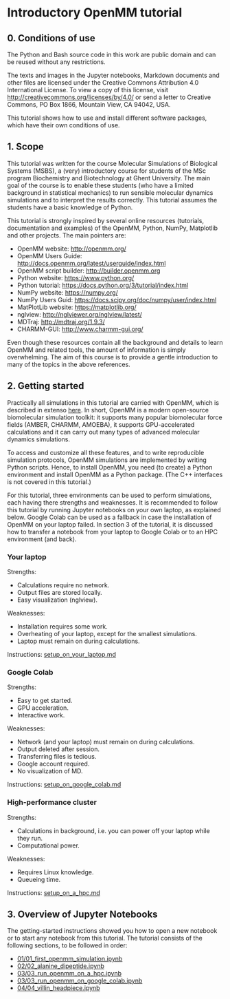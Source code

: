 # Introductory OpenMM tutorial

## 0. Conditions of use

The Python and Bash source code in this work are public domain and can be reused
without any restrictions.

The texts and images in the Jupyter notebooks, Markdown documents and other
files are licensed under the Creative Commons Attribution 4.0 International
License. To view a copy of this license, visit
http://creativecommons.org/licenses/by/4.0/ or send a letter to Creative
Commons, PO Box 1866, Mountain View, CA 94042, USA.

This tutorial shows how to use and install different software packages, which
have their own conditions of use.


## 1. Scope

This tutorial was written for the course Molecular Simulations of Biological
Systems (MSBS), a (very) introductory course for students of the MSc program
Biochemistry and Biotechnology at Ghent University. The main goal of the course
is to enable these students (who have a limited background in statistical
mechanics) to run sensible molecular dynamics simulations and to interpret the
results correctly. This tutorial assumes the students have a basic knowledge of
Python.

This tutorial is strongly inspired by several online resources (tutorials,
documentation and examples) of the OpenMM, Python, NumPy, Matplotlib and
other projects. The main pointers are:

* OpenMM website: http://openmm.org/
* OpenMM Users Guide: http://docs.openmm.org/latest/userguide/index.html
* OpenMM script builder: http://builder.openmm.org
* Python website: https://www.python.org/
* Python tutorial: https://docs.python.org/3/tutorial/index.html
* NumPy website: https://numpy.org/
* NumPy Users Guid: https://docs.scipy.org/doc/numpy/user/index.html
* MatPlotLib website: https://matplotlib.org/
* nglview: http://nglviewer.org/nglview/latest/
* MDTraj: http://mdtraj.org/1.9.3/
* CHARMM-GUI: http://www.charmm-gui.org/

Even though these resources contain all the background and details to learn
OpenMM and related tools, the amount of information is simply overwhelming.
The aim of this course is to provide a gentle introduction to many of the
topics in the above references.

## 2. Getting started

Practically all simulations in this tutorial are carried with OpenMM, which is
described in extenso
[here](http://docs.openmm.org/latest/userguide/library.html). In short,
OpenMM is a modern open-source biomolecular simulation toolkit: it supports many
popular biomolecular force fields (AMBER, CHARMM, AMOEBA), it supports
GPU-accelerated calculations and it can carry out many types of advanced
molecular dynamics simulations.

To access and customize all these features, and to write reproducible simulation
protocols, OpenMM simulations are implemented by writing Python scripts. Hence,
to install OpenMM, you need (to create) a Python environment and install OpenMM
as a Python package. (The C++ interfaces is not covered in this tutorial.)

For this tutorial, three environments can be used to perform simulations, each
having there strengths and weaknesses. It is recommended to follow this tutorial
by running Jupyter notebooks on your own laptop, as explained below. Google
Colab can be used as a fallback in case the installation of OpenMM on your
laptop failed. In section 3 of the tutorial, it is discussed how to transfer a
notebook from your laptop to Google Colab or to an HPC environment (and back).

### Your laptop

Strengths:

- Calculations require no network.
- Output files are stored locally.
- Easy visualization (nglview).

Weaknesses:

- Installation requires some work.
- Overheating of your laptop, except for the smallest simulations.
- Laptop must remain on during calculations.

Instructions: [setup_on_your_laptop.md](setup_on_your_laptop.md)

### Google Colab

Strengths:

- Easy to get started.
- GPU acceleration.
- Interactive work.

Weaknesses:

- Network (and your laptop) must remain on during calculations.
- Output deleted after session.
- Transferring files is tedious.
- Google account required.
- No visualization of MD.

Instructions: [setup_on_google_colab.md](setup_on_google_colab.md)

### High-performance cluster

Strengths:

- Calculations in background, i.e. you can power off your laptop while they run.
- Computational power.

Weaknesses:

- Requires Linux knowledge.
- Queueing time.

Instructions: [setup_on_a_hpc.md](setup_on_a_hpc.md)


## 3. Overview of Jupyter Notebooks

The getting-started instructions showed you how to open a new notebook or to
start any notebook from this tutorial. The tutorial consists of the following
sections, to be followed in order:

- [01/01_first_openmm_simulation.ipynb](01/01_first_openmm_simulation.ipynb)
- [02/02_alanine_dipeptide.ipynb](02/02_alanine_dipeptide.ipynb)
- [03/03_run_openmm_on_a_hpc.ipynb](03/03_run_openmm_on_a_hpc.ipynb)
- [03/03_run_openmm_on_google_colab.ipynb](03/03_run_openmm_on_google_colab.ipynb)
- [04/04_villin_headpiece.ipynb](04/04_villin_headpiece.ipynb)
